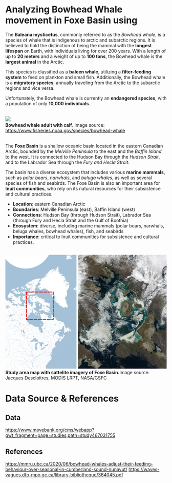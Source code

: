 # Analyzing Bowhead Whale movement in Foxe Basin using

The **Baleana mysticetus**, commonly referred to as the *Bowhead whale*, is a species of whale that is indigenous to arctic and subarctic regions. It is believed to hold the distinction of being the mammal with the **longest lifespan** on Earth, with individuals living for over 200 years. With a length of up to **20 meters** and a weight of up to **100 tons**, the Bowhead whale is the **largest animal** in the Arctic.

This species is classified as a **baleen whale**, utilizing a **filter-feeding system** to feed on plankton and small fish. Additionally, the Bowhead whale is a **migratory species**, annually traveling from the Arctic to the subarctic regions and vice versa.

Unfortunately, the Bowhead whale is currently an **endangered species**, with a population of only **10,000 individuals**.

<br><img src="https://www.fisheries.noaa.gov/s3/dam-migration/bowhead_whale.jpg" width = 600></img>
<br><b>Bowhead whale adult with calf</b>. Image source: https://www.fisheries.noaa.gov/species/bowhead-whale
        
<br>The **Foxe Basin** is a shallow oceanic basin located in the eastern Canadian Arctic, bounded by the *Melville Peninsula* to the east and the *Baffin Island* to the west. It is connected to the Hudson Bay through the *Hudson Strait*, and to the Labrador Sea through the *Fury and Hecla Strait*.

The basin has a diverse ecosystem that includes various **marine mammals**, such as *polar bears*, *narwhals*, and *beluga whales*, as well as several species of fish and seabirds. The Foxe Basin is also an important area for **Inuit communities**, who rely on its natural resources for their subsistence and cultural practices.

- **Location**: eastern Canadian Arctic
- **Boundaries**: Melville Peninsula (east), Baffin Island (west)
- **Connections**: Hudson Bay (through Hudson Strait), Labrador Sea (through Fury and Hecla Strait and the Gulf of Boothia)
- **Ecosystem**: diverse, including marine mammals (polar bears, narwhals, beluga whales, bowhead whales), fish, and seabirds
- **Importance**: critical to Inuit communities for subsistence and cultural practices.

<br><img src="output_graph/study_area_sat.png" width=600/>
<br><b>Study area map with sattelite imagery of Foxe Basin.</b>Image source: Jacques Descloitres, MODIS LRPT, NASA/GSFC

# Data Source & References

## Data
https://www.movebank.org/cms/webapp?gwt_fragment=page=studies,path=study467031755

## References
https://mmru.ubc.ca/2020/06/bowhead-whales-adjust-their-feeding-behaviour-over-seasonal-in-cumberland-sound-nunavut/
https://waves-vagues.dfo-mpo.gc.ca/library-bibliotheque/364045.pdf
